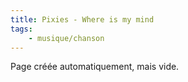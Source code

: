 ```yaml
---
title: Pixies - Where is my mind
tags:
    - musique/chanson
---
```


Page créée automatiquement, mais vide.
